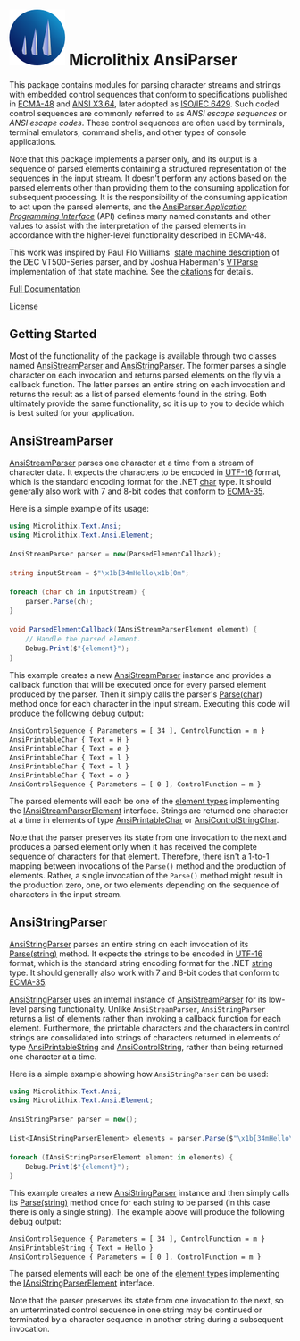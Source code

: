 # ![Logo](https://raw.githubusercontent.com/microlithix/microlithix.github.io/main/docs/images/Logo-Round-100x100.png) Microlithix AnsiParser

This package contains modules for parsing character streams and strings with embedded control sequences that conform to specifications published in [ECMA-48](https://www.microlithix.com/AnsiParser/docs/References.html#ecma-48) and [ANSI X3.64](https://www.microlithix.com/AnsiParser/docs/References.html#ansi-x364), later adopted as [ISO/IEC 6429](https://www.microlithix.com/AnsiParser/docs/References.html#isoiec-6429). Such coded control sequences are commonly referred to as *ANSI escape sequences* or *ANSI escape codes*. These control sequences are often used by terminals, terminal emulators, command shells, and other types of console applications.

Note that this package implements a parser only, and its output is a sequence of parsed elements containing a structured representation of the sequences in the input stream. It doesn't perform any actions based on the parsed elements other than providing them to the consuming application for subsequent processing. It is the responsibility of the consuming application to act upon the parsed elements, and the [AnsiParser *Application Programming Interface*](https://www.microlithix.com/AnsiParser/api/Microlithix.Text.Ansi.html) (API) defines many named constants and other values to assist with the interpretation of the parsed elements in accordance with the higher-level functionality described in ECMA-48.

This work was inspired by Paul Flo Williams' [state machine description](https://vt100.net/emu/dec_ansi_parser) of the DEC VT500-Series parser, and by Joshua Haberman's [VTParse](https://github.com/haberman/vtparse) implementation of that state machine. See the [citations](https://www.microlithix.com/AnsiParser/docs/References.html#other-references) for details.

[Full Documentation](https://microlithix.com/AnsiParser/docs/Introduction.html)

[License](https://github.com/microlithix/AnsiParser/blob/main/LICENSE.md)

## Getting Started

Most of the functionality of the package is available through two classes named [AnsiStreamParser](https://www.microlithix.com/AnsiParser/api/Microlithix.Text.Ansi.AnsiStreamParser.html) and [AnsiStringParser](https://www.microlithix.com/AnsiParser/api/Microlithix.Text.Ansi.AnsiStringParser.html). The former parses a single character on each invocation and returns parsed elements on the fly via a callback function. The latter parses an entire string on each invocation and returns the result as a list of parsed elements found in the string. Both ultimately provide the same functionality, so it is up to you to decide which is best suited for your application.

## AnsiStreamParser

[AnsiStreamParser](https://www.microlithix.com/AnsiParser/api/Microlithix.Text.Ansi.AnsiStreamParser.html) parses one character at a time from a stream of character data. It expects the characters to be encoded in [UTF-16](https://en.wikipedia.org/wiki/UTF-16) format, which is the standard encoding format for the .NET [char](https://learn.microsoft.com/dotnet/api/system.char) type. It should generally also work with 7 and 8-bit codes that conform to [ECMA-35](https://www.microlithix.com/AnsiParser/docs/References.html#ecma-35).

Here is a simple example of its usage:

```csharp
using Microlithix.Text.Ansi;
using Microlithix.Text.Ansi.Element;

AnsiStreamParser parser = new(ParsedElementCallback);

string inputStream = $"\x1b[34mHello\x1b[0m";

foreach (char ch in inputStream) {
    parser.Parse(ch);
}

void ParsedElementCallback(IAnsiStreamParserElement element) {
    // Handle the parsed element.
    Debug.Print($"{element}");
}
```

This example creates a new [AnsiStreamParser](https://www.microlithix.com/AnsiParser/api/Microlithix.Text.Ansi.AnsiStreamParser.html) instance and provides a callback function that will be executed once for every parsed element produced by the parser. Then it simply calls the parser's [Parse(char)](https://www.microlithix.com/AnsiParser/api/Microlithix.Text.Ansi.AnsiStreamParser.Parse.html#Microlithix_Text_Ansi_AnsiStreamParser_Parse_System_Char_) method once for each character in the input stream. Executing this code will produce the following debug output:

```text
AnsiControlSequence { Parameters = [ 34 ], ControlFunction = m }
AnsiPrintableChar { Text = H }
AnsiPrintableChar { Text = e }
AnsiPrintableChar { Text = l }
AnsiPrintableChar { Text = l }
AnsiPrintableChar { Text = o }
AnsiControlSequence { Parameters = [ 0 ], ControlFunction = m }
```

The parsed elements will each be one of the [element types](https://microlithix.com/AnsiParser/docs/Elements.html) implementing the [IAnsiStreamParserElement](https://www.microlithix.com/AnsiParser/api/Microlithix.Text.Ansi.Element.IAnsiStreamParserElement.html) interface. Strings are returned one character at a time in elements of type [AnsiPrintableChar](https://www.microlithix.com/AnsiParser/api/Microlithix.Text.Ansi.Element.AnsiPrintableChar.html) or [AnsiControlStringChar](https://www.microlithix.com/AnsiParser/api/Microlithix.Text.Ansi.Element.AnsiControlStringChar.html).

Note that the parser preserves its state from one invocation to the next and produces a parsed element only when it has received the complete sequence of characters for that element. Therefore, there isn't a 1-to-1 mapping between invocations of the `Parse()` method and the production of elements. Rather, a single invocation of the `Parse()` method might result in the production zero, one, or two elements depending on the sequence of characters in the input stream.

## AnsiStringParser

[AnsiStringParser](https://www.microlithix.com/AnsiParser/api/Microlithix.Text.Ansi.AnsiStringParser.html) parses an entire string on each invocation of its [Parse(string)](https://www.microlithix.com/AnsiParser/api/Microlithix.Text.Ansi.AnsiStringParser.Parse.html#Microlithix_Text_Ansi_AnsiStringParser_Parse_System_String_) method. It expects the strings to be encoded in [UTF-16](https://en.wikipedia.org/wiki/UTF-16) format, which is the standard string encoding format for the .NET [string](https://learn.microsoft.com/dotnet/api/system.string) type. It should generally also work with 7 and 8-bit codes that conform to [ECMA-35](https://www.microlithix.com/AnsiParser/docs/References.html#ecma-35).

[AnsiStringParser](https://www.microlithix.com/AnsiParser/api/Microlithix.Text.Ansi.AnsiStringParser.html) uses an internal instance of [AnsiStreamParser](https://www.microlithix.com/AnsiParser/api/Microlithix.Text.Ansi.AnsiStreamParser.html) for its low-level parsing functionality. Unlike `AnsiStreamParser`, `AnsiStringParser` returns a list of elements rather than invoking a callback function for each element. Furthermore, the printable characters and the characters in control strings are consolidated into strings of characters returned in elements of type [AnsiPrintableString](https://www.microlithix.com/AnsiParser/api/Microlithix.Text.Ansi.Element.AnsiPrintableString.html) and [AnsiControlString](https://www.microlithix.com/AnsiParser/api/Microlithix.Text.Ansi.Element.AnsiControlString.html), rather than being returned one character at a time.

Here is a simple example showing how `AnsiStringParser` can be used:

```csharp
using Microlithix.Text.Ansi;
using Microlithix.Text.Ansi.Element;

AnsiStringParser parser = new();

List<IAnsiStringParserElement> elements = parser.Parse($"\x1b[34mHello\x1b[0m");

foreach (IAnsiStringParserElement element in elements) {
    Debug.Print($"{element}");
}
```

This example creates a new [AnsiStringParser](https://www.microlithix.com/AnsiParser/api/Microlithix.Text.Ansi.AnsiStringParser.html) instance and then simply calls its [Parse(string)](https://www.microlithix.com/AnsiParser/api/Microlithix.Text.Ansi.AnsiStringParser.Parse.html#Microlithix_Text_Ansi_AnsiStringParser_Parse_System_String_) method once for each string to be parsed (in this case there is only a single string). The example above will produce the following debug output:

```text
AnsiControlSequence { Parameters = [ 34 ], ControlFunction = m }
AnsiPrintableString { Text = Hello }
AnsiControlSequence { Parameters = [ 0 ], ControlFunction = m }
```

The parsed elements will each be one of the [element types](https://www.microlithix.com/AnsiParser/docs/Elements.html) implementing the [IAnsiStringParserElement](https://www.microlithix.com/AnsiParser/api/Microlithix.Text.Ansi.Element.IAnsiStringParserElement.html) interface.

Note that the parser preserves its state from one invocation to the next, so an unterminated control sequence in one string may be continued or terminated by a character sequence in another string during a subsequent invocation.
